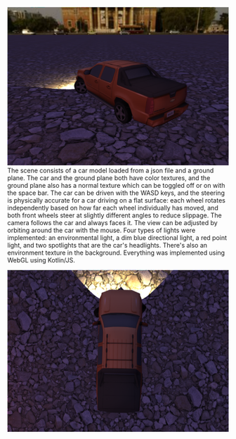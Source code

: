 ![Screenshot of car](https://github.com/Elliot-TS/3D-Car-Demo/blob/main/Screenshots/2023-12-31-210019_1132x810_scrot.png?raw=true)
The scene consists of a car model loaded from a json file and a ground plane.  The car and the ground plane both have color textures, and the ground plane also has a normal texture which can be toggled off or on with the space bar.  The car can be driven with the WASD keys, and the steering is physically accurate for a car driving on a flat surface: each wheel rotates independently based on how far each wheel individually has moved, and both front wheels steer at slightly different angles to reduce slippage.  The camera follows the car and always faces it.  The view can be adjusted by orbiting around the car with the mouse.  Four types of lights were implemented: an environmental light, a dim blue directional light, a red point light, and two spotlights that are the car's headlights.  There's also an environment texture in the background.  Everything was implemented using WebGL using Kotlin/JS.

![Car steering to the right](https://github.com/Elliot-TS/3D-Car-Demo/blob/main/Screenshots/2023-12-31-210054_1150x840_scrot.png?raw=true)
